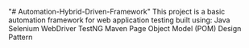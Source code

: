 "# Automation-Hybrid-Driven-Framework" 
This project is a basic automation framework for web application testing built using:
Java
Selenium WebDriver
TestNG
Maven
Page Object Model (POM) Design Pattern
